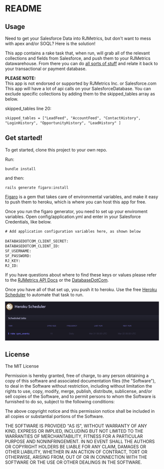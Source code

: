 # README

## Usage

Need to get your Salesforce Data into RJMetrics,
 but don't want to mess with apex and/or SOQL?
Here is the solution!

This app contains a rake task that, when run,
will grab all of the relevant collections and
fields from Salesforce, and push them to your
RJMetrics datawarehouse. From there you can do
[all sorts of stuff](http://rjmetrics.com/product) and relate it back to your
transactional or payment database.

**PLEASE NOTE:**  
This app is not endorsed or supported by RJMetrics Inc. or Salesforce.com
This app will have a lot of api calls on your SalesforceDatabase.
You can exclude specific collections by adding them to the skipped_tables array as below.

skipped_tables line 20:

    skipped_tables = ["LeadFeed", "AccountFeed", "ContactHistory", "LoginHistory", "OpportunityHistory", "LeadHistory" ]



## Get started!
To get started, clone this project to your own repo.

Run:

    bundle install
and then:

    rails generate figaro:install

[Figaro](https://github.com/laserlemon/figaro) is a gem that takes care of
environmental variables, and make it easy to push them to heroku, which is where you can
host this app for free.

Once you run the figaro generator, you need to set up your enviroment variables.
Open config/application.yml and enter in your Salesforce Credentials, like below.

    # Add application configuration variables here, as shown below

    DATABASEDOTCOM_CLIENT_SECRET:
    DATABASEDOTCOM_CLIENT_ID:
    SF_USERNAME:
    SF_PASSWORD:
    RJ_KEY:
    RJ_ID:

If you have questions about where to find these keys or values
please refer to the [RJMetrics API Docs](developers.rjmetrics.com) or the
[DatabaseDotCom](https://github.com/heroku/databasedotcom).

Once you have all of that set up, you push it to heroku. Use the free [Heroku Scheduler](https://addons.heroku.com/scheduler)
to automate that task to run.

![heroku](images/heroku_scheduler.png)  

## License ##
The MIT License

Permission is hereby granted, free of charge, to any person obtaining
a copy of this software and associated documentation files (the
"Software"), to deal in the Software without restriction, including
without limitation the rights to use, copy, modify, merge, publish,
distribute, sublicense, and/or sell copies of the Software, and to
permit persons to whom the Software is furnished to do so, subject to
the following conditions:

The above copyright notice and this permission notice shall be
included in all copies or substantial portions of the Software.

THE SOFTWARE IS PROVIDED "AS IS", WITHOUT WARRANTY OF ANY KIND,
EXPRESS OR IMPLIED, INCLUDING BUT NOT LIMITED TO THE WARRANTIES OF
MERCHANTABILITY, FITNESS FOR A PARTICULAR PURPOSE AND
NONINFRINGEMENT. IN NO EVENT SHALL THE AUTHORS OR COPYRIGHT HOLDERS BE
LIABLE FOR ANY CLAIM, DAMAGES OR OTHER LIABILITY, WHETHER IN AN ACTION
OF CONTRACT, TORT OR OTHERWISE, ARISING FROM, OUT OF OR IN CONNECTION
WITH THE SOFTWARE OR THE USE OR OTHER DEALINGS IN THE SOFTWARE.
